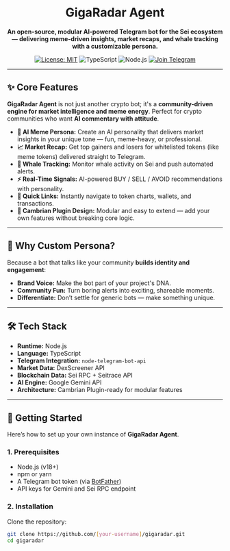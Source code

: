<!-- GigaRadar README -->
<div align="center">

  <h1>GigaRadar Agent</h1>
  <p>
    <b>An open-source, modular AI-powered Telegram bot for the Sei ecosystem — delivering meme-driven insights, market recaps, and whale tracking with a customizable persona.</b>
  </p>
  
  <p>
    <a href="https://github.com/gigaradar/gigaradar/blob/main/LICENSE"><img src="https://img.shields.io/badge/License-MIT-blue.svg" alt="License: MIT"></a>
    <img src="https://img.shields.io/badge/TypeScript-3178C6?logo=typescript&logoColor=white" alt="TypeScript">
    <img src="https://img.shields.io/badge/Node.js-339933?logo=nodedotjs&logoColor=white" alt="Node.js">
    <a href="https://t.me/gigaradarlounge" target="_blank">
      <img src="https://img.shields.io/badge/Telegram-2CA5E0?logo=telegram&logoColor=white" alt="Join Telegram">
    </a>
  </p>
</div>

---

## ✨ Core Features

**GigaRadar Agent** is not just another crypto bot; it's a **community-driven engine for market intelligence and meme energy**. Perfect for crypto communities who want **AI commentary with attitude**.

- **🤖 AI Meme Persona:** Create an AI personality that delivers market insights in your unique tone — fun, meme-heavy, or professional.
- **📈 Market Recap:** Get top gainers and losers for whitelisted tokens (like meme tokens) delivered straight to Telegram.
- **🐋 Whale Tracking:** Monitor whale activity on Sei and push automated alerts.
- **⚡ Real-Time Signals:** AI-powered BUY / SELL / AVOID recommendations with personality.
- **🔗 Quick Links:** Instantly navigate to token charts, wallets, and transactions.
- **🧩 Cambrian Plugin Design:** Modular and easy to extend — add your own features without breaking core logic.

---

## 🤔 Why Custom Persona?

Because a bot that talks like your community **builds identity and engagement**:

- **Brand Voice:** Make the bot part of your project's DNA.
- **Community Fun:** Turn boring alerts into exciting, shareable moments.
- **Differentiate:** Don’t settle for generic bots — make something unique.

---

## 🛠️ Tech Stack

- **Runtime:** Node.js
- **Language:** TypeScript
- **Telegram Integration:** `node-telegram-bot-api`
- **Market Data:** DexScreener API
- **Blockchain Data:** Sei RPC + Seitrace API
- **AI Engine:** Google Gemini API
- **Architecture:** Cambrian Plugin-ready for modular features

---

## 🚀 Getting Started

Here’s how to set up your own instance of **GigaRadar Agent**.

### 1. Prerequisites

- Node.js (v18+)
- npm or yarn
- A Telegram bot token (via [BotFather](https://t.me/botfather))
- API keys for Gemini and Sei RPC endpoint

### 2. Installation

Clone the repository:

```bash
git clone https://github.com/[your-username]/gigaradar.git
cd gigaradar
